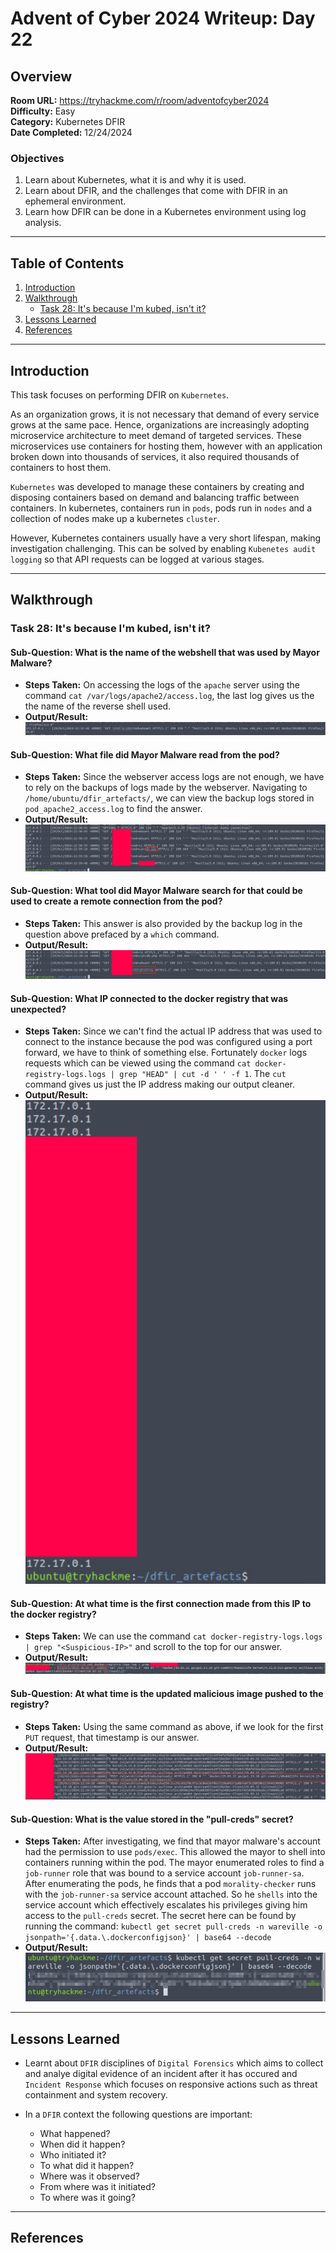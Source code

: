 # Advent of Cyber 2024 Writeup: Day 22

## Overview
**Room URL:** https://tryhackme.com/r/room/adventofcyber2024 \
**Difficulty:** Easy\
**Category:** Kubernetes DFIR\
**Date Completed:** 12/24/2024

### Objectives
1. Learn about Kubernetes, what it is and why it is used.
2. Learn about DFIR, and the challenges that come with DFIR in an ephemeral environment.
3. Learn how DFIR can be done in a Kubernetes environment using log analysis.

---

## Table of Contents
1. [Introduction](#introduction)  
2. [Walkthrough](#walkthrough)  
   - [Task 28: It's because I'm kubed, isn't it?](#task-28-its-because-im-kubed-isnt-it)  
3. [Lessons Learned](#lessons-learned)  
4. [References](#references)

---

## Introduction
This task focuses on performing DFIR on `Kubernetes`.

As an organization grows, it is not necessary that demand of every service grows at the same pace. Hence, organizations are increasingly adopting microservice architecture to meet demand of targeted services. These microservices use containers for hosting them, however with an application broken down into thousands of services, it also required thousands of containers to host them. 

`Kubernetes` was developed to manage these containers by creating and disposing containers based on demand and balancing traffic between containers. In kubernetes, containers run in `pods`, pods run in `nodes` and a collection of nodes make up a kubernetes `cluster`.

However, Kubernetes containers usually have a very short lifespan, making investigation challenging. This can be solved by enabling `Kubenetes audit logging` so that API requests can be logged at various stages.

---

## Walkthrough

### Task 28: It's because I'm kubed, isn't it?

#### Sub-Question: What is the name of the webshell that was used by Mayor Malware?
  - **Steps Taken:** On accessing the logs of the `apache` server using the command `cat /var/logs/apache2/access.log`, the last log gives us the the name of the reverse shell used.
  - **Output/Result:**  
      ![q1-Screenshot](../screenshots/day22/q1.png)  

#### Sub-Question: What file did Mayor Malware read from the pod?
  - **Steps Taken:** Since the webserver access logs are not enough, we have to rely on the backups of logs made by the webserver. Navigating to `/home/ubuntu/dfir_artefacts/`, we can view the backup logs stored in `pod_apache2_access.log` to find the answer.
  - **Output/Result:**  
      ![q2-Screenshot](../screenshots/day22/q2.png)  

#### Sub-Question: What tool did Mayor Malware search for that could be used to create a remote connection from the pod?
  - **Steps Taken:** This answer is also provided by the backup log in the question above prefaced by a `which` command.
  - **Output/Result:**  
      ![q3-Screenshot](../screenshots/day22/q3.png)  

#### Sub-Question: What IP connected to the docker registry that was unexpected?
  - **Steps Taken:** Since we can't find the actual IP address that was used to connect to the instance because the pod was configured using a port forward, we have to think of something else. Fortunately `docker` logs requests which can be viewed using the command `cat docker-registry-logs.logs | grep "HEAD" | cut -d ' ' -f 1`. The `cut` command gives us just the IP address making our output cleaner. 
  - **Output/Result:**  
      ![q4-Screenshot](../screenshots/day22/q4.png)  
    
#### Sub-Question: At what time is the first connection made from this IP to the docker registry?
  - **Steps Taken:** We can use the command `cat docker-registry-logs.logs | grep "<Suspicious-IP>"` and scroll to the top for our answer. 
  - **Output/Result:**  
      ![q5-Screenshot](../screenshots/day22/q5.png)  

#### Sub-Question: At what time is the updated malicious image pushed to the registry?
  - **Steps Taken:** Using the same command as above, if we look for the first `PUT` request, that timestamp is our answer.
  - **Output/Result:**  
      ![q6-Screenshot](../screenshots/day22/q6.png)  

#### Sub-Question: What is the value stored in the "pull-creds" secret?
  - **Steps Taken:** After investigating, we find that mayor malware's account had the permission to use `pods/exec`. This allowed the mayor to shell into containers running within the pod. The mayor enumerated roles to find a `job-runner` role that was bound to a service account `job-runner-sa`.  After enumerating the pods, he finds that a pod `morality-checker` runs with the `job-runner-sa` service account attached. So he `shells` into the service account which effectively escalates his privileges giving him access to the `pull-creds` secret. 
  The secret here can be found by running the command: `kubectl get secret pull-creds -n wareville -o jsonpath='{.data.\.dockerconfigjson}' | base64 --decode`
  - **Output/Result:**  
      ![q7-Screenshot](../screenshots/day22/q7.png)  

---

## Lessons Learned

- Learnt about `DFIR` disciplines of `Digital Forensics` which aims to collect and analye digital evidence of an incident after it has occured and `Incident Response` which focuses on responsive actions such as threat containment and system recovery. 

- In a `DFIR` context the following questions are important:
    - What happened?
    - When did it happen?
    - Who initiated it?
    - To what did it happen?
    - Where was it observed?
    - From where was it initiated?
    - To where was it going?

---

## References
